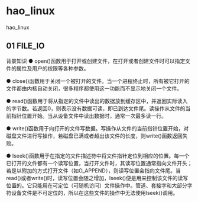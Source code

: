 # hao_linux
hao_linux
## 01 FILE_IO
背景知识
● open()函数用于打开或创建文件，在打开或者创建文件时可以指定文件的属性及用户的权限等各种参数。

● close()函数用于关闭一个被打开的文件。当一个进程终止时，所有被它打开的文件都由内核自动关闭，很多程序都使用这一功能而不显示地关闭一个文件。

● read()函数用于将从指定的文件中读出的数据放到缓存区中，并返回实际读入的字节数。若返回0，则表示没有数据可读，即已到达文件尾。读操作从文件的当前指针位置开始。当从设备文件中读出数据时，通常一次最多读一行。

● write()函数用于向打开的文件写数据。写操作从文件的当前指针位置开始，对磁盘文件进行写操作，若磁盘已满或者超出该文件的长度，则write()函数返回失败。

● lseek()函数用于在指定的文件描述符中将文件指针定位到相应的位置。每一个已打开的文件都有一个读写位置，当打开文件时，其读写位置通常指向文件开头；若是以附加的方式打开文件（如O_APPEND），则读写位置会指向文件尾。当read()或者write()时，读写位置会随之增加，lseek()便是用来控制该文件的读写位置的。它只能用在可定位（可随机访问）文件操作中。管道、套接字和大部分字符设备文件是不可定位的，所以在这些文件的操作中无法使用lseek()调用。